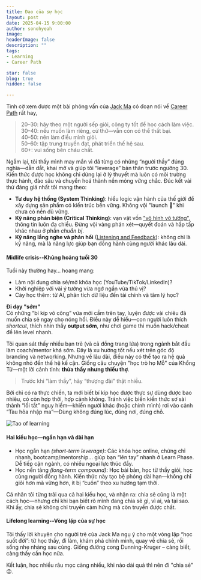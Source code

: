 ```yaml
---
title: Đạo của sự học
layout: post
date: 2025-04-15 9:00:00
author: sonohyeah
image: 
headerImage: false
description: ""
tags:
- Learning
- Career Path

star: false
blog: true
hidden: false

---
```


Tình cờ xem được một bài phỏng vấn của [Jack Ma](https://www.cnbc.com/2018/01/30/jack-ma-dont-fear-making-mistakes-in-your-20s-and-30s.html) có đoạn nói về [Career Path](/tags/#career-path) rất hay,
> 20–30: hãy theo một người sếp giỏi, công ty tốt để học cách làm việc.\
> 30–40: nếu muốn làm riêng, cứ thử—vẫn còn có thể thất bại.\
> 40–50: nên làm điều mình giỏi.\
> 50–60: tập trung truyền đạt, phát triển thế hệ sau.\
> 60+: vui sống bên cháu chắt.

Ngẫm lại, tôi thấy mình may mắn vì đã từng có những “người thầy” đúng nghĩa—dẫn dắt, khai mở và giúp tôi “leverage” bản thân trước ngưỡng 30. Kiến thức được học không chỉ dừng lại ở lý thuyết mà luôn có môi trường thực hành, đào sâu và chuyển hoá thành nền móng vững chắc.
Đúc kết vài thứ đáng giá nhất tôi mang theo:
- **Tư duy hệ thống (System Thinking)**: hiểu logic vận hành của thế giới để xây dựng sản phẩm có kiến trúc bền vững. Không vội "launch 🚀" khi chưa có nền đủ vững.
- **Kỹ năng phản biện (Critical Thinking)**: vạn vật vốn ["vô hình vô tướng"](/blog/2024-04-05-3-eternal-gates-philosophy), thông tin luôn đa chiều. Đừng vội vàng phán xét—quyết đoán và hấp tấp khác nhau ở phần *chuẩn bị*.
- **Kỹ năng lắng nghe và phản hồi** ([Listening and Feedback](/blog/2024-04-02-the-art-of-listening-and-feedback)): không chỉ là kỹ năng, mà là năng lực giúp bạn đồng hành cùng người khác lâu dài.

#### Midlife crisis--Khủng hoảng tuổi 30
Tuổi này thường hay… hoang mang:
- Làm nội dung chia sẻ/mở khóa học (YouTube/TikTok/LinkedIn)?
- Khởi nghiệp với vài ý tưởng vừa ngớ ngẩn vừa thú vị?
- Cày học thêm: từ AI, phân tích dữ liệu đến tài chính và tâm lý học?

**Đi dạy "sớm"**\
Có những “bí kíp võ công” vừa mới cầm trên tay, luyện được vài chiêu đã muốn chia sẻ ngay cho nóng hổi. Điều này dễ hiểu—con người luôn thích *shortcut*, thích nhìn thấy **output sớm**, như chơi game thì muốn hack/cheat để lên level nhanh.

Tôi quan sát thấy nhiều bạn trẻ (và cả đồng trang lứa) trong ngành bắt đầu làm coach/mentor khá sớm. Đây là xu hướng tốt nếu xét trên góc độ branding và networking. Nhưng về lâu dài, điều này có thể tạo ra hệ quả không nhỏ đến thế hệ kế cận. Giống câu chuyện "học trò họ Mỗ" của Khổng Tử—một lời cảnh tỉnh: **thừa thầy nhưng thiếu thợ**.

> Trước khi “làm thầy”, hãy “thượng đài” thật nhiều.

Bởi chỉ có ra thực chiến, ta mới biết bí kíp học được thực sự dùng được bao nhiêu, có còn hợp thời, hợp cảnh không. Tránh việc biến kiến thức sơ sài thành “lối tắt” nguy hiểm—khiến người khác (hoặc chính mình) rơi vào cảnh “Tàu hỏa nhập ma”—Dùng không đúng lúc, đúng nơi, đúng chỗ.

![Tao of learning](/micro/Dunning-Kruger-curve.png)

#### Hai kiểu học—ngắn hạn và dài hạn
- Học ngắn hạn *(short-term leverage)*: Các khóa học online, chứng chỉ nhanh, bootcamp/mentorship… giúp bạn “lên tay” nhanh ở Learn Phase. Dễ tiếp cận ngành, có nhiều ngoại lực thúc đẩy.
- Học nền tảng *(long-term compound)*: Học bài bản, học từ thầy giỏi, học cùng người đồng hành. Kiến thức này tạo bệ phóng dài hạn—không chỉ giỏi hơn mà vững hơn, ít bị “cuốn” theo xu hướng tạm thời.

Cá nhân tôi từng trải qua cả hai kiểu học, và nhận ra: chia sẻ cũng là một cách học—nhưng chỉ khi bạn biết rõ mình đang chia sẻ gì, vì ai, và tại sao. Khi ấy, chia sẻ không chỉ truyền cảm hứng mà còn truyền được chất.

#### Lifelong learning--Vòng lặp của sự học
Tôi thấy lời khuyên cho người trẻ của Jack Ma ngụ ý cho một vòng lặp “học suốt đời”: từ học thầy, đi làm, khám phá chính mình, quay về chia sẻ, rồi sống nhẹ nhàng sau cùng. Giống đường cong Dunning-Kruger – càng biết, càng thấy cần học nữa.

Kết luận, học nhiều râu mọc càng nhiều, khi nào dài quá thì nên đi "chia sẻ" 😉.